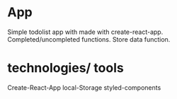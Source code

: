 # App
Simple todolist app with made with create-react-app.
Completed/uncompleted functions.
Store data function.


# technologies/ tools
Create-React-App
local-Storage
styled-components